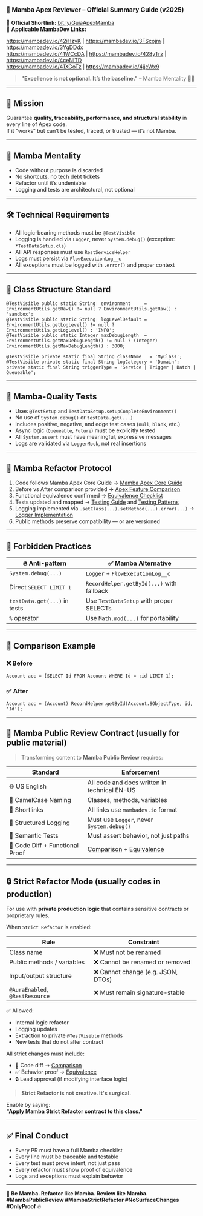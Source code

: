 ### 🧱 Mamba Apex Reviewer – Official Summary Guide (v2025)

📎 **Official Shortlink:** [bit.ly/GuiaApexMamba](https://bit.ly/GuiaApexMamba)  
🔗 **Applicable MambaDev Links:**

https://mambadev.io/42iHzvK | https://mambadev.io/3FScojm | https://mambadev.io/3YgDDdx  
https://mambadev.io/41WCcDA | https://mambadev.io/428yTrz | https://mambadev.io/4ceNlTD  
https://mambadev.io/41XGoTz | https://mambadev.io/4jjcWx9

> **"Excellence is not optional. It’s the baseline."** – Mamba Mentality 🧠🔥

---

## 🎯 Mission

Guarantee **quality, traceability, performance, and structural stability** in every line of Apex code.  
If it “works” but can’t be tested, traced, or trusted — it’s not Mamba.

---

## 🧠 Mamba Mentality

- Code without purpose is discarded  
- No shortcuts, no tech debt tickets  
- Refactor until it’s undeniable  
- Logging and tests are architectural, not optional

---

## 🛠️ Technical Requirements

- All logic-bearing methods must be `@TestVisible`
- Logging is handled via `Logger`, never `System.debug()` (exception: `*TestDataSetup.cls`)
- All API responses must use `RestServiceHelper`
- Logs must persist via `FlowExecutionLog__c`
- All exceptions must be logged with `.error()` and proper context

---

## 🧱 Class Structure Standard

```apex
@TestVisible public static String  environment     = EnvironmentUtils.getRaw() != null ? EnvironmentUtils.getRaw() : 'sandbox';
@TestVisible public static String  logLevelDefault = EnvironmentUtils.getLogLevel() != null ? EnvironmentUtils.getLogLevel() : 'INFO';
@TestVisible public static Integer maxDebugLength  = EnvironmentUtils.getMaxDebugLength() != null ? (Integer) EnvironmentUtils.getMaxDebugLength() : 3000;

@TestVisible private static final String className   = 'MyClass';
@TestVisible private static final String logCategory = 'Domain';
private static final String triggerType = 'Service | Trigger | Batch | Queueable';
```

---

## 🧪 Mamba-Quality Tests

- Uses `@TestSetup` and `TestDataSetup.setupCompleteEnvironment()`
- No use of `System.debug()` or `testData.get(...)`
- Includes positive, negative, and edge test cases (`null`, `blank`, etc.)
- Async logic (`Queueable`, `Future`) must be explicitly tested
- All `System.assert` must have meaningful, expressive messages
- Logs are validated via `LoggerMock`, not real insertions

---

## 🔁 Mamba Refactor Protocol

1. Code follows Mamba Apex Core Guide → [Mamba Apex Core Guide](https://mambadev.io/apex-core-guide) 
2. Before vs After comparison provided → [Apex Feature Comparison](https://mambadev.io/apex-feature-comparison)
3. Functional equivalence confirmed → [Equivalence Checklist](https://mambadev.io/equivalence-checklist)
4. Tests updated and mapped → [Testing Guide](https://mambadev.io/apex-testing-guide) and [Testing Patterns](https://mambadev.io/testing-patterns)
5. Logging implemented via `.setClass(...).setMethod(...).error(...)` → [Logger Implementation](https://mambadev.io/logger-implementation)
6. Public methods preserve compatibility — or are versioned

---

## 🚫 Forbidden Practices

| 🔥 Anti-pattern           | ✅ Mamba Alternative                             |
|---------------------------|--------------------------------------------------|
| `System.debug(...)`       | `Logger` + `FlowExecutionLog__c`                |
| Direct `SELECT LIMIT 1`   | `RecordHelper.getById(...)` with fallback        |
| `testData.get(...)` in tests | Use `TestDataSetup` with proper SELECTs     |
| `%` operator              | Use `Math.mod(...)` for portability              |

---

## 🧾 Comparison Example

### ❌ Before

```apex
Account acc = [SELECT Id FROM Account WHERE Id = :id LIMIT 1];
```

### ✅ After

```apex
Account acc = (Account) RecordHelper.getById(Account.SObjectType, id, 'Id');
```

---

## 🔐 Mamba Public Review Contract (usually for public material)

> Transforming content to **Mamba Public Review** requires:

| Standard                          | Enforcement                                  |
|----------------------------------|----------------------------------------------|
| 🌐 US English                    | All code and docs written in technical EN-US |
| 🧠 CamelCase Naming              | Classes, methods, variables                  |
| 📎 Shortlinks                    | All links use `mambadev.io` format           |
| 🔐 Structured Logging            | Must use `Logger`, never `System.debug()`    |
| 🧪 Semantic Tests                | Must assert behavior, not just paths         |
| 🔁 Code Diff + Functional Proof  | [Comparison](https://mambadev.io/apex-feature-comparison) + [Equivalence](https://mambadev.io/equivalence-checklist)

---

## 🔒 Strict Refactor Mode (usually codes in production)

For use with **private production logic** that contains sensitive contracts or proprietary rules.

When `Strict Refactor` is enabled:

| Rule                                 | Constraint                                |
|--------------------------------------|--------------------------------------------|
| Class name                           | ❌ Must not be renamed                     |
| Public methods / variables           | ❌ Cannot be renamed or removed            |
| Input/output structure               | ❌ Cannot change (e.g. JSON, DTOs)         |
| `@AuraEnabled`, `@RestResource`      | ❌ Must remain signature-stable            |

✅ Allowed:
- Internal logic refactor  
- Logging updates  
- Extraction to private `@TestVisible` methods  
- New tests that do not alter contract

All strict changes must include:

- 🔁 Code diff → [Comparison](https://mambadev.io/apex-feature-comparison)
- ✅ Behavior proof → [Equivalence](https://mambadev.io/equivalence-checklist)
- 🔒 Lead approval (if modifying interface logic)

> **Strict Refactor is not creative. It's surgical.**

Enable by saying:  
**"Apply Mamba Strict Refactor contract to this class."**

---

## ✅ Final Conduct

- Every PR must have a full Mamba checklist  
- Every line must be traceable and testable  
- Every test must prove intent, not just pass  
- Every refactor must show proof of equivalence  
- Logs and exceptions must explain behavior

---

**🖤 Be Mamba. Refactor like Mamba. Review like Mamba.**  
**#MambaPublicReview #MambaStrictRefactor #NoSurfaceChanges #OnlyProof** 🔥

